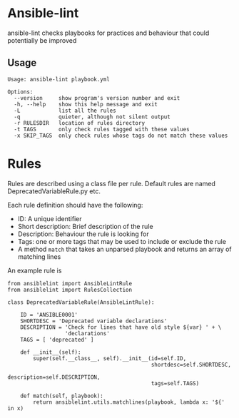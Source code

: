 Ansible-lint
============

ansible-lint checks playbooks for practices and behaviour that could
potentially be improved

Usage
-----

```
Usage: ansible-lint playbook.yml

Options:
  --version     show program's version number and exit
  -h, --help    show this help message and exit
  -L            list all the rules
  -q            quieter, although not silent output
  -r RULESDIR   location of rules directory
  -t TAGS       only check rules tagged with these values
  -x SKIP_TAGS  only check rules whose tags do not match these values
```

Rules
=====

Rules are described using a class file per rule. 
Default rules are named DeprecatedVariableRule.py etc. 

Each rule definition should have the following:
* ID: A unique identifier
* Short description: Brief description of the rule
* Description: Behaviour the rule is looking for
* Tags: one or more tags that may be used to include or exclude the rule
* A method ```match``` that takes an unparsed playbook and returns an 
array of matching lines

An example rule is
```
from ansiblelint import AnsibleLintRule
from ansiblelint import RulesCollection

class DeprecatedVariableRule(AnsibleLintRule):

    ID = 'ANSIBLE0001'
    SHORTDESC = 'Deprecated variable declarations' 
    DESCRIPTION = 'Check for lines that have old style ${var} ' + \
                  'declarations'
    TAGS = [ 'deprecated' ]

    def __init__(self):
        super(self.__class__, self).__init__(id=self.ID, 
                                             shortdesc=self.SHORTDESC,
                                             description=self.DESCRIPTION, 
                                             tags=self.TAGS)

    def match(self, playbook):
        return ansiblelint.utils.matchlines(playbook, lambda x: '${' in x)
```
